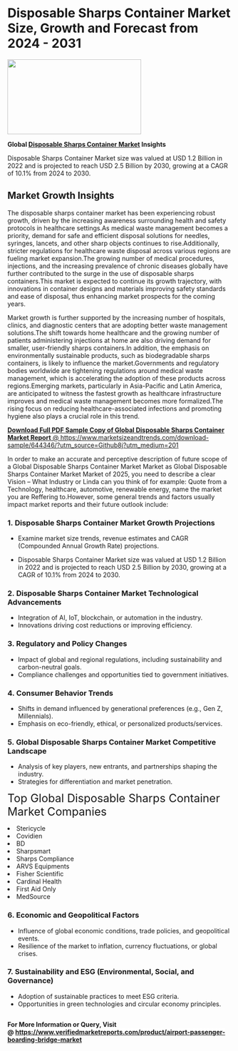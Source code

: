 <H1>Disposable Sharps Container Market Size, Growth and Forecast from 2024 - 2031</H1><img class="aligncenter size-medium wp-image-584254" src="https://thirdeyenews.in/wp-content/uploads/2024/09/Global-Market-Research-300x168.jpeg" alt="" width="300" height="168" /><p><strong>Global&nbsp;<a href="https://www.marketsizeandtrends.com/download-sample/644346/?utm_source=Github8j?utm_medium=201">Disposable Sharps Container Market</a> Insights</strong></p><p>Disposable Sharps Container Market size was valued at USD 1.2 Billion in 2022 and is projected to reach USD 2.5 Billion by 2030, growing at a CAGR of 10.1% from 2024 to 2030.</p><p><h2>Market Growth Insights</h2> <p>The disposable sharps container market has been experiencing robust growth, driven by the increasing awareness surrounding health and safety protocols in healthcare settings.As medical waste management becomes a priority, demand for safe and efficient disposal solutions for needles, syringes, lancets, and other sharp objects continues to rise.Additionally, stricter regulations for healthcare waste disposal across various regions are fueling market expansion.The growing number of medical procedures, injections, and the increasing prevalence of chronic diseases globally have further contributed to the surge in the use of disposable sharps containers.This market is expected to continue its growth trajectory, with innovations in container designs and materials improving safety standards and ease of disposal, thus enhancing market prospects for the coming years.</p> <p><a href="#"></a></p> <p>Market growth is further supported by the increasing number of hospitals, clinics, and diagnostic centers that are adopting better waste management solutions.The shift towards home healthcare and the growing number of patients administering injections at home are also driving demand for smaller, user-friendly sharps containers.In addition, the emphasis on environmentally sustainable products, such as biodegradable sharps containers, is likely to influence the market.Governments and regulatory bodies worldwide are tightening regulations around medical waste management, which is accelerating the adoption of these products across regions.Emerging markets, particularly in Asia-Pacific and Latin America, are anticipated to witness the fastest growth as healthcare infrastructure improves and medical waste management becomes more formalized.The rising focus on reducing healthcare-associated infections and promoting hygiene also plays a crucial role in this trend.</p> <p><a href="#"></p><p><span class=""><strong>Download Full PDF Sample Copy of Global Disposable Sharps Container Market Report</strong> @ <a href="https://www.marketsizeandtrends.com/download-sample/644346/?utm_source=Github8j?utm_medium=201" target="_blank">https://www.marketsizeandtrends.com/download-sample/644346/?utm_source=Github8j?utm_medium=201</a></span></p><p>In order to make an accurate and perceptive description of future scope of a Global&nbsp;Disposable Sharps Container Market Market as Global&nbsp;Disposable Sharps Container Market Market of 2025, you need to describe a clear Vision &ndash; What Industry or Linda can you think of for example: Quote from a Technology, healthcare, automotive, renewable energy, name the market you are Reffering to.However, some general trends and factors usually impact market reports and their future outlook include:</p><h3>1.&nbsp;<strong>Disposable Sharps Container Market Growth Projections</strong></h3><ul><li>Examine market size trends, revenue estimates and CAGR (Compounded Annual Growth Rate) projections.</li><li><p>Disposable Sharps Container Market size was valued at USD 1.2 Billion in 2022 and is projected to reach USD 2.5 Billion by 2030, growing at a CAGR of 10.1% from 2024 to 2030.</p></li></ul><h3>2.&nbsp;<strong>Disposable Sharps Container Market Technological Advancements</strong></h3><ul><li>Integration of AI, IoT, blockchain, or automation in the industry.</li><li>Innovations driving cost reductions or improving efficiency.</li></ul><h3>3.&nbsp;<strong>Regulatory and Policy Changes</strong></h3><ul><li>Impact of global and regional regulations, including sustainability and carbon-neutral goals.</li><li>Compliance challenges and opportunities tied to government initiatives.</li></ul><h3>4.&nbsp;<strong>Consumer Behavior Trends</strong></h3><ul><li>Shifts in demand influenced by generational preferences (e.g., Gen Z, Millennials).</li><li>Emphasis on eco-friendly, ethical, or personalized products/services.</li></ul><h3>5.&nbsp;<strong>Global Disposable Sharps Container Market Competitive Landscape</strong></h3><ul><li>Analysis of key players, new entrants, and partnerships shaping the industry.</li><li>Strategies for differentiation and market penetration.</li></ul><p data-pm-slice="1 1 []"><span style="color: inherit; font-family: inherit; font-size: 25px;">Top Global Disposable Sharps Container Market Companies</span></p><div class="" data-test-id=""><p><li>Stericycle</li><li> Covidien</li><li> BD</li><li> Sharpsmart</li><li> Sharps Compliance</li><li> ARVS Equipments</li><li> Fisher Scientific</li><li> Cardinal Health</li><li> First Aid Only</li><li> MedSource</li></p></div><h3>6.&nbsp;<strong>Economic and Geopolitical Factors</strong></h3><ul><li>Influence of global economic conditions, trade policies, and geopolitical events.</li><li>Resilience of the market to inflation, currency fluctuations, or global crises.</li></ul><h3>7.&nbsp;<strong>Sustainability and ESG (Environmental, Social, and Governance)</strong></h3><ul><li>Adoption of sustainable practices to meet ESG criteria.</li><li>Opportunities in green technologies and circular economy principles.</li></ul><h2><strong style="font-size: 14px;">For More Information or Query, Visit @&nbsp;</strong><a style="background-color: #ffffff; font-size: 14px;" href="https://www.marketsizeandtrends.com/report/disposable-sharps-container-market/" target="_blank">https://www.verifiedmarketreports.com/product/airport-passenger-boarding-bridge-market</a></h2>